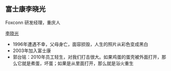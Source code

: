 <!-- 
title: 富士康李晓光
from: 文茜
create: 2018-06-08
tags: story,人物,感动
-->

## 富士康李晓光

Foxconn 研发经理，重庆人

[李晓光](https://raw.githubusercontent.com/TongCui/icards/master/notebooks/tong/images/li-xiao-guang.jpg)

- 1996年遭遇不幸，父母身亡，面容损毁，人生的照片从彩色变成黑白
- 2003年加入富士康
- 郭台铭：2010年员工轻生，对我们打击很大。如果鸡蛋的蛋壳被外面打开，那么它就是煮蛋，坏蛋；如果是从里面打开，那么就是浴火重生

